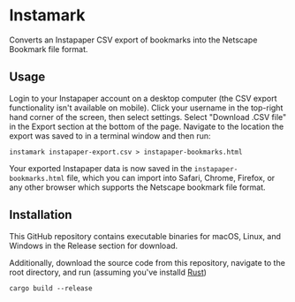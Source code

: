 # Instamark
Converts an Instapaper CSV export of bookmarks into the Netscape Bookmark file format.

## Usage
Login to your Instapaper account on a desktop computer (the CSV export functionality isn't available
on mobile). Click your username in the top-right hand corner of the screen, then select settings.
Select "Download .CSV file" in the Export section at the bottom of the page. Navigate to the location
the export was saved to in a terminal window and then run:

```shell
instamark instapaper-export.csv > instapaper-bookmarks.html
```

Your exported Instapaper data is now saved in the `instapaper-bookmarks.html` file, which you can
import into Safari, Chrome, Firefox, or any other browser which supports the Netscape bookmark file
format.

## Installation
This GitHub repository contains executable binaries for macOS, Linux, and Windows in the Release
section for download.

Additionally, download the source code from this repository, navigate to the root directory, and run (assuming you've installd [Rust](https://www.rust-lang.org/tools/install))
```shell
cargo build --release
```
